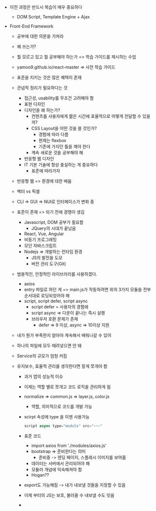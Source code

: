 - 이전 과정은 반드시 복습이 매우 중요하다 

  - DOM Script, Template Engine + Ajax

- Front-End Framework

  - 공부에 대한 의문을 가져라

  - 왜 쓰는가?

  - 뭘 모르고 있고 뭘 공부해야 하는가 => 학습 가이드를 제시하는 수업 

  - yamoo9.github.io/react-master => 사전 학습 가이드

  - 표준을 지키는 것은 많은 혜택이 존재 

  - 관념적 정리가 필요하다는 것 

    - 접근성, usability를 무조건 고려해야 함
    - 표현 디자인 
    - 디자인을 왜 하는가?
      - 컨텐츠를 사용자에게 짦은 시간에 효율적으로 어떻게 전달할 수 있을까?
      - CSS Layout을 어떤 것을 쓸 것인가?
        - 경험에 따라 다름
        - 현재는 flexbox
        - 기존에 가지던 틀을 깨야 한다
      - 계속 새로운 것을 공부해야 해 
    - 반응형 웹 디자인 
    - IT 기본 기술에 항상 충실하는 게 중요하다 
      - 표준에 따라가자

  - 반응형 웹 => 환경에 대한 배움 

  - 벡터 vs 픽셀

  - CLI => GUI => NUI로 인터페이스가 변화 중 

  - 표준이 존재 => 되기 전에 경쟁이 생김

    - Javascript, DOM 공부가 필요함 
      - JQuery의 시대가 끝났음
    - React, Vue, Angular
    - 비동기 프로그래밍 
    - 모던 자바스크립트
    - Nodejs => 개발하는 런타임 환경 
      - JS의 발전을 도모
      - 버전 관리 도구(Git)

  - 범용적인, 안정적인 라이브러리를 사용하겠다.

    - axios 
    - entry 파일로 하던 게 => main.js가 작동하려면 위의 3가지 모듈을 전부 순서대로 로딩되었어야 해
    - script, script defer, script async
      - script defer = 사용자의 경험에 
      - script async => 다운이 끝나는 즉시 실행 
      - 브라우저 호환 문제가 존재 
        - defer => 9 이상, async => 10이상 지원 

  - 내가 뭔가 부족한지 알아야 계속해서 배워나갈 수 있어 

  - 하나의 파일에 모두 때려넣으면 안 돼

  - Service의 규모가 엄청 커짐 

  - 유지보수, 효율적 관리를 생각한다면 잘게 쪼개야 함

    - 과거 앱의 성능적 이슈

    - 이제는 역할 별로 쪼개고 코드 로직을 관리하게 됨

    - normalize => common.js => layer.js, color.js

      - 역할, 의미적으로 코드를 개발 가능 

    - scirpt 속성에 type 을 이젠 사용가능 

      ```javascript
      script async type="module" src="~~~"
      ```

    - 표준 코드

      - import axios from './modules/axios.js'
      - bootstrap => 준비한다는 의미
        - 준비중 -> 렌딩 페이지, 스플레시 이미지를 보여줌
      - 데이터는 서버에서 관리되어야 해 
      - 모듈러 개념에 익숙해져야 함
      - Hogan??

    - export도 가능해짐 -> 내가 내보낼 것들을 지정할 수 있음 

    - 이제 부터의 JS는 보호, 불러올 수 내보낼 수도 잇음 

    - 

